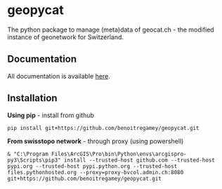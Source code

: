 # geopycat
The python package to manage (meta)data of geocat.ch - the modified instance of geonetwork for
Switzerland.
## Documentation
All documentation is available [here](https://benoitregamey.github.io/geopycat).
## Installation
**Using pip** -  install from github
```
pip install git+https://github.com/benoitregamey/geopycat.git
```
**From swisstopo network** - through proxy (using powershell)
```
& "C:\Program Files\ArcGIS\Pro\bin\Python\envs\arcgispro-py3\Scripts\pip3" install --trusted-host github.com --trusted-host pypi.org --trusted-host pypi.python.org --trusted-host files.pythonhosted.org --proxy=proxy-bvcol.admin.ch:8080 git+https://github.com/benoitregamey/geopycat.git
```
